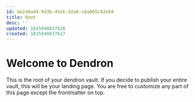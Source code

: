 ```yaml
---
id: be2a0ad4-9d3b-45eb-b2a6-c6a065c82eb4
title: Root
desc: ''
updated: 1615940837626
created: 1615940837627
---
```

# Welcome to Dendron

This is the root of your dendron vault. If you decide to publish your entire vault, this will be your landing page. You are free to customize any part of this page except the frontmatter on top. 
